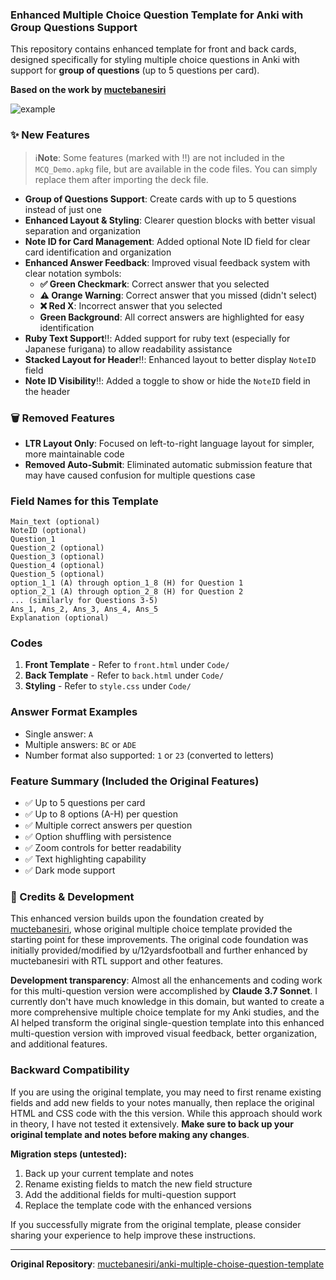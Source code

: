 ### Enhanced Multiple Choice Question Template for Anki with Group Questions Support

This repository contains enhanced template for front and back cards, designed specifically for styling multiple choice questions in Anki with support for **group of questions** (up to 5 questions per card).

**Based on the work by [muctebanesiri](https://github.com/muctebanesiri/anki-multiple-choise-question-template)**

![example](https://github.com/user-attachments/assets/ad63d36e-43f2-4e91-953f-e29cda14d86f)

### ✨ New Features

>ℹ️**Note**: Some features (marked with ‼️) are not included in the `MCQ_Demo.apkg` file, but are available in the code files. You can simply replace them after importing the deck file.

- **Group of Questions Support**: Create cards with up to 5 questions instead of just one
- **Enhanced Layout & Styling**: Clearer question blocks with better visual separation and organization
- **Note ID for Card Management**: Added optional Note ID field for clear card identification and organization
- **Enhanced Answer Feedback**: Improved visual feedback system with clear notation symbols:
  - **✅ Green Checkmark**: Correct answer that you selected
  - **⚠️ Orange Warning**: Correct answer that you missed (didn't select)  
  - **❌ Red X**: Incorrect answer that you selected
  - **Green Background**: All correct answers are highlighted for easy identification
- **Ruby Text Support**‼️: Added support for ruby text (especially for Japanese furigana) to allow readability assistance
- **Stacked Layout for Header**‼️: Enhanced layout to better display `NoteID` field
- **Note ID Visibility**‼️: Added a toggle to show or hide the `NoteID` field in the header

### 🗑️ Removed Features

- **LTR Layout Only**: Focused on left-to-right language layout for simpler, more maintainable code
- **Removed Auto-Submit**: Eliminated automatic submission feature that may have caused confusion for multiple questions case

### Field Names for this Template

```
Main_text (optional)
NoteID (optional)
Question_1
Question_2 (optional)
Question_3 (optional) 
Question_4 (optional)
Question_5 (optional)
option_1_1 (A) through option_1_8 (H) for Question 1
option_2_1 (A) through option_2_8 (H) for Question 2
... (similarly for Questions 3-5)
Ans_1, Ans_2, Ans_3, Ans_4, Ans_5
Explanation (optional)
```

### Codes

1. **Front Template** - Refer to `front.html` under `Code/`
2. **Back Template** - Refer to `back.html` under `Code/`
3. **Styling** - Refer to `style.css` under `Code/`

### Answer Format Examples
- Single answer: `A`
- Multiple answers: `BC` or `ADE` 
- Number format also supported: `1` or `23` (converted to letters)

### Feature Summary (Included the Original Features)
- ✅ Up to 5 questions per card
- ✅ Up to 8 options (A-H) per question  
- ✅ Multiple correct answers per question
- ✅ Option shuffling with persistence
- ✅ Zoom controls for better readability
- ✅ Text highlighting capability
- ✅ Dark mode support

### 🙏 Credits & Development

This enhanced version builds upon the foundation created by [muctebanesiri](https://github.com/muctebanesiri), whose original multiple choice template provided the starting point for these improvements. The original code foundation was initially provided/modified by u/12yardsfootball and further enhanced by muctebanesiri with RTL support and other features.

**Development transparency**: Almost all the enhancements and coding work for this multi-question version were accomplished by **Claude 3.7 Sonnet**. I currently don't have much knowledge in this domain, but wanted to create a more comprehensive multiple choice template for my Anki studies, and the AI helped transform the original single-question template into this enhanced multi-question version with improved visual feedback, better organization, and additional features.

### Backward Compatibility

If you are using the original template, you may need to first rename existing fields and add new fields to your notes manually, then replace the original HTML and CSS code with the this version. While this approach should work in theory, I have not tested it extensively. **Make sure to back up your original template and notes before making any changes**.

**Migration steps (untested):**
1. Back up your current template and notes
2. Rename existing fields to match the new field structure
3. Add the additional fields for multi-question support
4. Replace the template code with the enhanced versions

If you successfully migrate from the original template, please consider sharing your experience to help improve these instructions.

---

**Original Repository**: [muctebanesiri/anki-multiple-choise-question-template](https://github.com/muctebanesiri/anki-multiple-choise-question-template)
